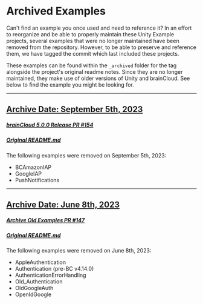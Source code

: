 # Archived Examples

Can't find an example you once used and need to reference it? In an effort to reorganize and be able to properly maintain these Unity Example projects, several examples that were no longer maintained have been removed from the repository. However, to be able to preserve and reference them, we have tagged the commit which last included these projects.

These examples can be found within the `_archived` folder for the tag alongside the project's original readme notes. Since they are no longer maintained, they make use of older versions of Unity and brainCloud. See below to find the example you might be looking for.

---

## [Archive Date: September 5th, 2023](https://github.com/getbraincloud/examples-unity/tree/archive-09-05-2023)

##### [brainCloud 5.0.0 Release PR #154](https://github.com/getbraincloud/examples-unity/pull/154)

##### [Original README.md](https://github.com/getbraincloud/examples-unity/tree/archive-09-05-2023/_archived#newly-archived)

The following examples were removed on September 5th, 2023:

- BCAmazonIAP
- GoogleIAP
- PushNotifications

---

## [Archive Date: June 8th, 2023](https://github.com/getbraincloud/examples-unity/tree/archive-06-08-2023)

##### [Archive Old Examples PR #147](https://github.com/getbraincloud/examples-unity/pull/147)

##### [Original README.md](https://github.com/getbraincloud/examples-unity/tree/archive-06-08-2023/_archived#readme)

The following examples were removed on June 8th, 2023:

- AppleAuthentication
- Authentication (pre-BC v4.14.0)
- AuthenticationErrorHandling
- Old_Authentication
- OldGoogleAuth
- OpenIdGoogle

